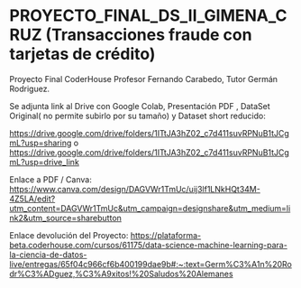 # PROYECTO_FINAL_DS_II_GIMENA_CRUZ (Transacciones fraude con tarjetas de crédito)

Proyecto Final CoderHouse Profesor Fernando Carabedo, Tutor Germán Rodriguez.

Se adjunta link al Drive con  Google Colab, Presentación PDF , DataSet Original( no permite subirlo por su tamaño) y Dataset short reducido:

https://drive.google.com/drive/folders/1ITtJA3hZ02_c7d411suvRPNuB1tJCgmL?usp=sharing    o      
https://drive.google.com/drive/folders/1ITtJA3hZ02_c7d411suvRPNuB1tJCgmL?usp=drive_link

Enlace a PDF / Canva:  https://www.canva.com/design/DAGVWr1TmUc/uij3lf1LNkHQt34M-4Z5LA/edit?utm_content=DAGVWr1TmUc&utm_campaign=designshare&utm_medium=link2&utm_source=sharebutton

Enlace devolución del Proyecto: https://plataforma-beta.coderhouse.com/cursos/61175/data-science-machine-learning-para-la-ciencia-de-datos-live/entregas/65f04c966cf6b400199dae9b#:~:text=Germ%C3%A1n%20Rodr%C3%ADguez,%C3%A9xitos!%20Saludos%20Alemanes

